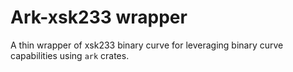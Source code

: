# Ark-xsk233 wrapper

A thin wrapper of xsk233 binary curve for leveraging binary curve capabilities using `ark` crates. 